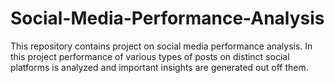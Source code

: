 # Social-Media-Performance-Analysis
This repository contains project on social media performance analysis. In this project performance of various types of posts on distinct social platforms is analyzed and important insights are generated out off them. 
